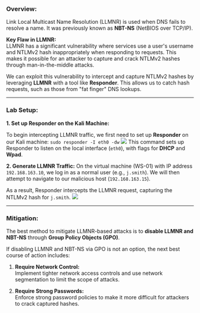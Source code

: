 ### **Overview:**

Link Local Multicast Name Resolution (LLMNR) is used when DNS fails to resolve a name. It was previously known as **NBT-NS** (NetBIOS over TCP/IP).

**Key Flaw in LLMNR:**  
LLMNR has a significant vulnerability where services use a user's username and NTLMv2 hash inappropriately when responding to requests. This makes it possible for an attacker to capture and crack NTLMv2 hashes through man-in-the-middle attacks.

We can exploit this vulnerability to intercept and capture NTLMv2 hashes by leveraging **LLMNR** with a tool like **Responder**. This allows us to catch hash requests, such as those from "fat finger" DNS lookups.

---

### **Lab Setup:**

**1. Set up Responder on the Kali Machine:**

To begin intercepting LLMNR traffic, we first need to set up **Responder** on our Kali machine:
`sudo responder -I eth0 -dw`
![](Images/Pasted%20image%2020250212172006.png)
This command sets up Responder to listen on the local interface (`eth0`), with flags for **DHCP** and **Wpad**.

**2. Generate LLMNR Traffic:**
On the virtual machine (WS-01) with IP address `192.168.163.10`, we log in as a normal user (e.g., `j.smith`). We will then attempt to navigate to our malicious host (`192.168.163.15`).

As a result, Responder intercepts the LLMNR request, capturing the NTLMv2 hash for `j.smith`.
![](Images/Pasted%20image%2020250212172108.png)

---

### **Mitigation:**

The best method to mitigate LLMNR-based attacks is to **disable LLMNR and NBT-NS** through **Group Policy Objects (GPO)**.

If disabling LLMNR and NBT-NS via GPO is not an option, the next best course of action includes:

1. **Require Network Control:**  
    Implement tighter network access controls and use network segmentation to limit the scope of attacks.
    
2. **Require Strong Passwords:**  
    Enforce strong password policies to make it more difficult for attackers to crack captured hashes.